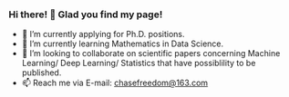 ### Hi there! 👋 Glad you find my page!


- 🔭 I’m currently applying for Ph.D. positions.
- 🌱 I’m currently learning Mathematics in Data Science.
- 👯 I’m looking to collaborate on scientific papers concerning Machine Learning/ Deep Learning/ Statistics that have possiblility to be published.
- 📫 Reach me via E-mail: chasefreedom@163.com
